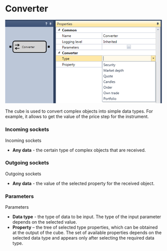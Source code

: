 # Converter

![Designer Converter 00](../images/Designer_Converter_00.png)

The cube is used to convert complex objects into simple data types. For example, it allows to get the value of the price step for the instrument. 

### Incoming sockets

Incoming sockets

- **Any data** \- the certain type of complex objects that are received.

### Outgoing sockets

Outgoing sockets

- **Any data** \- the value of the selected property for the received object.

### Parameters

Parameters

- **Data type** \- the type of data to be input. The type of the input parameter depends on the selected value.
- **Property** – the tree of selected type properties, which can be obtained at the output of the cube. The set of available properties depends on the selected data type and appears only after selecting the required data type.

